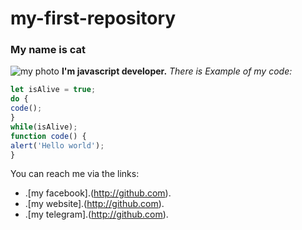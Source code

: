 # my-first-repository
### My name is cat
![my photo](https://i.pinimg.com/564x/6e/f1/3b/6ef13baae58cd95503b90412340f5b56.jpg)
**I'm javascript developer.**
*There is Example of my code:*
```javascript
let isAlive = true;
do {
code();
}
while(isAlive);
function code() {
alert('Hello world');
}
```
You can reach me via the links:
* .[my facebook].(http://github.com).
* .[my website].(http://github.com).
* .[my telegram].(http://github.com).
